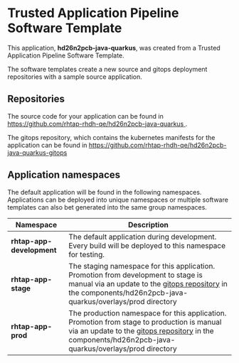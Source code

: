 # Trusted Application Pipeline Software Template

This application, **hd26n2pcb-java-quarkus**, was created from a Trusted Application Pipeline Software Template.

The software templates create a new source and gitops deployment repositories with a sample source application. 

## Repositories

The source code for your application can be found in [https://github.com/rhtap-rhdh-qe/hd26n2pcb-java-quarkus ](https://github.com/rhtap-rhdh-qe/hd26n2pcb-java-quarkus ).
 
The gitops repository, which contains the kubernetes manifests for the application can be found in 
[https://github.com/rhtap-rhdh-qe/hd26n2pcb-java-quarkus-gitops ](https://github.com/rhtap-rhdh-qe/hd26n2pcb-java-quarkus-gitops ) 

## Application namespaces 

The default application will be found in the following namespaces. Applications can be deployed into unique namespaces or multiple software templates can also bet generated into the same group namespaces.  

|  Namespace   |  Description   |  
| -------- | -------- |   
| **rhtap-app-development** | The default application during development. Every build will be deployed to this namespace for testing. | 
| **rhtap-app-stage** | The staging namespace for this application. Promotion from development to stage is manual via an update to the [gitops repository](https://github.com/rhtap-rhdh-qe/hd26n2pcb-java-quarkus-gitops ) in the components/hd26n2pcb-java-quarkus/overlays/prod directory |  
| **rhtap-app-prod** | The production namespace for this application. Promotion from stage to production is manual via an update to the [gitops repository](https://github.com/rhtap-rhdh-qe/hd26n2pcb-java-quarkus-gitops ) in the components/hd26n2pcb-java-quarkus/overlays/prod directory | 
